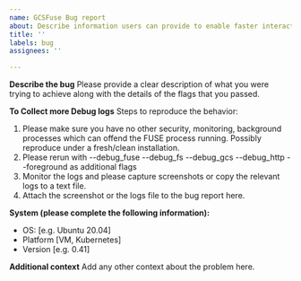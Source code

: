 ```yaml
---
name: GCSFuse Bug report
about: Describe information users can provide to enable faster interaction
title: ''
labels: bug
assignees: ''

---
```


**Describe the bug**
Please provide a clear description of what you were trying to achieve along with the details of the flags that you passed.

**To Collect more Debug logs**
Steps to reproduce the behavior:
1. Please make sure you have no other security, monitoring, background processes which can offend the FUSE process running. Possibly reproduce under a fresh/clean installation.
2. Please rerun with --debug_fuse --debug_fs --debug_gcs --debug_http --foreground as additional flags
3. Monitor the logs and please capture screenshots or copy the relevant logs to a text file.
4. Attach the screenshot or the logs file to the bug report here.


**System (please complete the following information):**
 - OS: [e.g. Ubuntu 20.04]
 - Platform [VM, Kubernetes]
 - Version [e.g. 0.41]

**Additional context**
Add any other context about the problem here.
